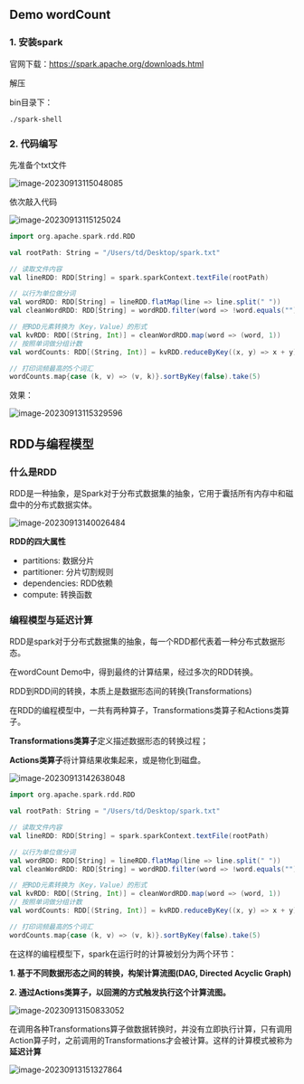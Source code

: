 ## Demo wordCount
### 1. 安装spark

官网下载：https://spark.apache.org/downloads.html

解压

bin目录下：

```shell
./spark-shell
```

### 2. 代码编写

先准备个txt文件

![image-20230913115048085](/Users/helloworld/code/code_everyday/file/study/大数据/spark.assets/image-20230913115048085.png)

依次敲入代码

![image-20230913115125024](/Users/helloworld/code/code_everyday/file/study/大数据/spark.assets/image-20230913115125024.png)

```scala
import org.apache.spark.rdd.RDD

val rootPath: String = "/Users/td/Desktop/spark.txt"

// 读取文件内容
val lineRDD: RDD[String] = spark.sparkContext.textFile(rootPath)

// 以行为单位做分词
val wordRDD: RDD[String] = lineRDD.flatMap(line => line.split(" "))
val cleanWordRDD: RDD[String] = wordRDD.filter(word => !word.equals(""))

// 把RDD元素转换为（Key，Value）的形式
val kvRDD: RDD[(String, Int)] = cleanWordRDD.map(word => (word, 1))
// 按照单词做分组计数
val wordCounts: RDD[(String, Int)] = kvRDD.reduceByKey((x, y) => x + y)

// 打印词频最高的5个词汇
wordCounts.map{case (k, v) => (v, k)}.sortByKey(false).take(5)
```

效果：	

![image-20230913115329596](/Users/helloworld/code/code_everyday/file/study/大数据/spark.assets/image-20230913115329596.png)

## RDD与编程模型

### 什么是RDD

RDD是一种抽象，是Spark对于分布式数据集的抽象，它用于囊括所有内存中和磁盘中的分布式数据实体。

![image-20230913140026484](/Users/helloworld/code/code_everyday/file/study/大数据/spark.assets/image-20230913140026484.png)

**RDD的四大属性** 

* partitions: 数据分片
* partitioner: 分片切割规则
* dependencies: RDD依赖
* compute: 转换函数

### 编程模型与延迟计算

RDD是spark对于分布式数据集的抽象，每一个RDD都代表着一种分布式数据形态。

在wordCount Demo中，得到最终的计算结果，经过多次的RDD转换。

RDD到RDD间的转换，本质上是数据形态间的转换(Transformations)

在RDD的编程模型中，一共有两种算子，Transformations类算子和Actions类算子。

**Transformations类算子**定义描述数据形态的转换过程；

**Actions类算子**将计算结果收集起来，或是物化到磁盘。

![image-20230913142638048](/Users/helloworld/code/code_everyday/file/study/大数据/spark.assets/image-20230913142638048.png)

```scala
import org.apache.spark.rdd.RDD

val rootPath: String = "/Users/td/Desktop/spark.txt"

// 读取文件内容
val lineRDD: RDD[String] = spark.sparkContext.textFile(rootPath)

// 以行为单位做分词
val wordRDD: RDD[String] = lineRDD.flatMap(line => line.split(" "))
val cleanWordRDD: RDD[String] = wordRDD.filter(word => !word.equals(""))

// 把RDD元素转换为（Key，Value）的形式
val kvRDD: RDD[(String, Int)] = cleanWordRDD.map(word => (word, 1))
// 按照单词做分组计数
val wordCounts: RDD[(String, Int)] = kvRDD.reduceByKey((x, y) => x + y)

// 打印词频最高的5个词汇
wordCounts.map{case (k, v) => (v, k)}.sortByKey(false).take(5)
```

在这样的编程模型下，spark在运行时的计算被划分为两个环节：

**1. 基于不同数据形态之间的转换，构架计算流图(DAG, Directed Acyclic Graph)**

**2. 通过Actions类算子，以回溯的方式触发执行这个计算流图。**

![image-20230913150833052](/Users/helloworld/code/code_everyday/file/study/大数据/spark.assets/image-20230913150833052.png)

在调用各种Transformations算子做数据转换时，并没有立即执行计算，只有调用Action算子时，之前调用的Transformations才会被计算。这样的计算模式被称为**延迟计算**

![image-20230913151327864](/Users/helloworld/code/code_everyday/file/study/大数据/spark.assets/image-20230913151327864.png)

